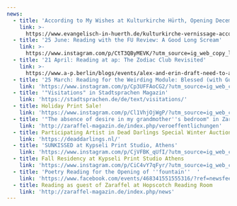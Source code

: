 ```yaml
---
news:
  - title: 'According to My Wishes at Kulturkirche Hürth, Opening December 8'
    link: >-
      https://www.evangelisch-in-huerth.de/kulturkirche-vernissage-according-to-my-wishes/
  - title: '25 June: Reading with the FU Review: A Good Long Scream'
    link: >-
      https://www.instagram.com/p/CtT3QByMEVK/?utm_source=ig_web_copy_link&igshid=MzRlODBiNWFlZA==
  - title: '21 April: Reading at ap: The Zodiac Club Revisited'
    link: >-
      https://www.a-p.berlin/blogs/events/alex-and-erin-draft-need-to-add-event-brite-and-set-visibility-date
  - title: '25 March: Reading for the Weirding Module: Blessed (with Guests)'
    link: 'https://www.instagram.com/p/Cp3UFFAoCG2/?utm_source=ig_web_copy_link'
  - title: '"Visitations" in Stadtsprachen Magazin'
    link: 'https://stadtsprachen.de/de/text/visitations/'
  - title: Holiday Print Sale!
    link: 'https://www.instagram.com/p/Cl1VhjOjWgP/?utm_source=ig_web_copy_link'
  - title: '"The absence of desire in my grandmother''s bedroom" in Zaraffel-Magazin'
    link: 'http://zaraffel-magazin.de/index.php/veroeffentlichungen'
  - title: Participating Artist in Dead Darlings Special Winter Auction
    link: 'https://deaddarlings.nl/'
  - title: 'SUNKISSED at Kypseli Print Studio, Athens'
    link: 'https://www.instagram.com/p/CjVFBK_qUfI/?utm_source=ig_web_copy_link'
  - title: Fall Residency at Kypseli Print Studio Athens
    link: 'https://www.instagram.com/p/CiC4vY7qFyr/?utm_source=ig_web_copy_link'
  - title: 'Poetry Reading for the Opening of ''fountain''  '
    link: 'https://www.facebook.com/events/468341551555316/?ref=newsfeed'
  - title: Reading as guest of Zaraffel at Hopscotch Reading Room
    link: 'http://zaraffel-magazin.de/index.php/news'
---
```


